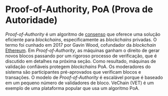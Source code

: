 # Proof-of-Authority, PoA (Prova de Autoridade)

_Proof-of-Authority_ é um algoritmo de [consenso](Consenso.md) que oferece uma solução eficiente para _blockchains_, especificamente as _blockchains_ privadas. O termo foi cunhado em 2017 por Gavin Wood, cofundador da _blockchain_ [Ethereum](Ethereum.md). Em _Proof-of-Authority_, as máquinas ganham o direito de gerar novos blocos passando por um rigoroso processo de verificação, que é discutido em detalhes na próxima seção. Como resultado, máquinas de validação confiáveis protegem _blockchains_ PoA. Os moderadores do sistema são participantes pré-aprovados que verificam blocos e transações. O modelo de _Proof-of-Authority_ é escalável porque é baseado em um pequeno número de validadores de bloco. VeChain (VET) é um exemplo de uma plataforma popular que usa um algoritmo PoA.